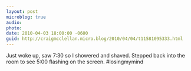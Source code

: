 ```yaml
---
layout: post
microblog: true
audio: 
photo: 
date: 2010-04-03 18:00:00 -0600
guid: http://craigmcclellan.micro.blog/2010/04/04/t11581095333.html
---
```

Just woke up, saw 7:30 so I showered and shaved. Stepped back into the room to see 5:00 flashing on the screen. #losingmymind
